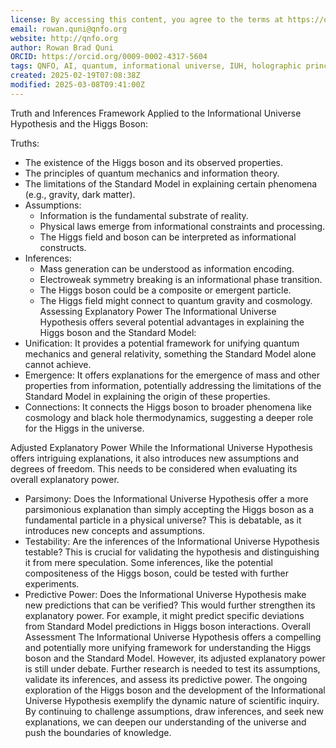 ```yaml
---
license: By accessing this content, you agree to the terms at https://qnfo.org/LICENSE
email: rowan.quni@qnfo.org
website: http://qnfo.org
author: Rowan Brad Quni
ORCID: https://orcid.org/0009-0002-4317-5604
tags: QNFO, AI, quantum, informational universe, IUH, holographic principle
created: 2025-02-19T07:08:38Z
modified: 2025-03-08T09:41:00Z
---
```


Truth and Inferences Framework Applied to the Informational Universe Hypothesis and the Higgs Boson:

Truths:
   - The existence of the Higgs boson and its observed properties.
   - The principles of quantum mechanics and information theory.
   - The limitations of the Standard Model in explaining certain phenomena (e.g., gravity, dark matter).
 - Assumptions:
   - Information is the fundamental substrate of reality.
   - Physical laws emerge from informational constraints and processing.
   - The Higgs field and boson can be interpreted as informational constructs.
 - Inferences:
   - Mass generation can be understood as information encoding.
   - Electroweak symmetry breaking is an informational phase transition.
   - The Higgs boson could be a composite or emergent particle.
   - The Higgs field might connect to quantum gravity and cosmology.
Assessing Explanatory Power
The Informational Universe Hypothesis offers several potential advantages in explaining the Higgs boson and the Standard Model:
 - Unification: It provides a potential framework for unifying quantum mechanics and general relativity, something the Standard Model alone cannot achieve.
 - Emergence: It offers explanations for the emergence of mass and other properties from information, potentially addressing the limitations of the Standard Model in explaining the origin of these properties.
 - Connections: It connects the Higgs boson to broader phenomena like cosmology and black hole thermodynamics, suggesting a deeper role for the Higgs in the universe.

Adjusted Explanatory Power
While the Informational Universe Hypothesis offers intriguing explanations, it also introduces new assumptions and degrees of freedom. This needs to be considered when evaluating its overall explanatory power.
 - Parsimony: Does the Informational Universe Hypothesis offer a more parsimonious explanation than simply accepting the Higgs boson as a fundamental particle in a physical universe? This is debatable, as it introduces new concepts and assumptions.
 - Testability: Are the inferences of the Informational Universe Hypothesis testable? This is crucial for validating the hypothesis and distinguishing it from mere speculation. Some inferences, like the potential compositeness of the Higgs boson, could be tested with further experiments.
 - Predictive Power: Does the Informational Universe Hypothesis make new predictions that can be verified? This would further strengthen its explanatory power. For example, it might predict specific deviations from Standard Model predictions in Higgs boson interactions.
Overall Assessment
The Informational Universe Hypothesis offers a compelling and potentially more unifying framework for understanding the Higgs boson and the Standard Model. However, its adjusted explanatory power is still under debate. Further research is needed to test its assumptions, validate its inferences, and assess its predictive power.
The ongoing exploration of the Higgs boson and the development of the Informational Universe Hypothesis exemplify the dynamic nature of scientific inquiry. By continuing to challenge assumptions, draw inferences, and seek new explanations, we can deepen our understanding of the universe and push the boundaries of knowledge.
